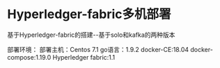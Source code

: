 # Hyperledger-fabric多机部署
基于Hyperledger-fabric的搭建--基于solo和kafka的两种版本

部署环境：
  部署主机：Centos 7.1
  go语言：1.9.2
  docker-CE:18.04
  docker-compose:1.19.0
  Hyperledger fabric:1.1
  
